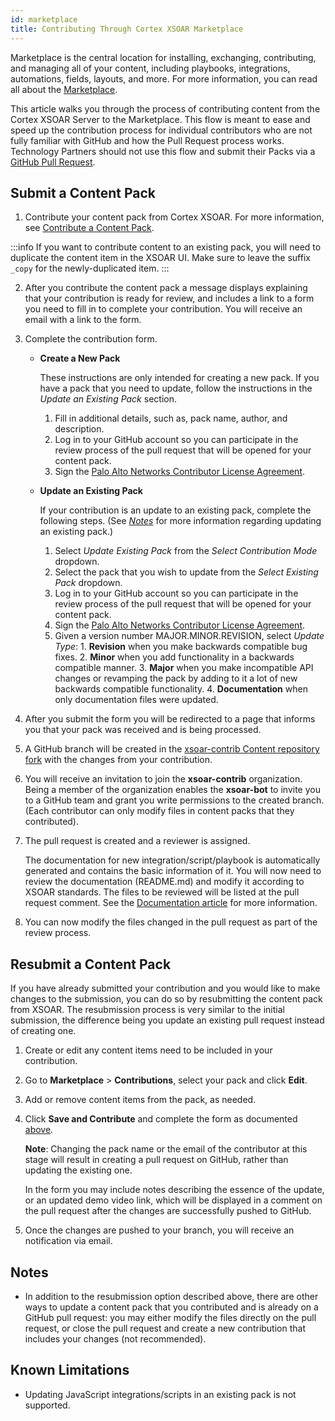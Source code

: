 ```yaml
---
id: marketplace
title: Contributing Through Cortex XSOAR Marketplace
---
```


Marketplace is the central location for installing, exchanging, contributing, and managing all of your content, including playbooks, integrations, automations, fields, layouts, and more. For more information, you can read all about the [Marketplace](https://docs-cortex.paloaltonetworks.com/r/Cortex-XSOAR/6.11/Cortex-XSOAR-Administrator-Guide/Marketplace-Overview).

This article walks you through the process of contributing content from the Cortex XSOAR Server to the Marketplace. This flow is meant to ease and speed up the contribution process for individual contributors who are not fully familiar with GitHub and how the Pull Request process works. Technology Partners should not use this flow and submit their Packs via a [GitHub Pull Request](checklist#pull-request-checklist).  

## Submit a Content Pack

1. Contribute your content pack from Cortex XSOAR. For more information, see [Contribute a Content Pack](https://docs-cortex.paloaltonetworks.com/r/Cortex-XSOAR/6.11/Cortex-XSOAR-Administrator-Guide/Content-Pack-Contributions).

:::info
If you want to contribute content to an existing pack, you will need to duplicate the content item in the XSOAR UI. Make sure to leave the suffix `_copy` for the newly-duplicated item.
:::

2. After you contribute the content pack a message displays explaining that your contribution is ready for review, and includes a link to a form you need to fill in to complete your contribution. You will receive an email with a link to the form.

3. Complete the contribution form. 

   * **Create a New Pack**  

       These instructions are only intended for creating a new pack. If you have a pack that you need to update, follow the instructions in the _Update an Existing Pack_ section.

       1. Fill in additional details, such as, pack name, author, and description.
       2. Log in to your GitHub account so you can participate in the review process of the pull request that will be opened for your content pack.
       3. Sign the [Palo Alto Networks Contributor License Agreement](https://github.com/demisto/content/blob/master/docs/cla.pdf).

   * **Update an Existing Pack**

       If your contribution is an update to an existing pack, complete the following steps. (See _[Notes](#notes)_ for more information regarding updating an existing pack.) 

       1. Select _Update Existing Pack_ from the _Select Contribution Mode_ dropdown.
       2. Select the pack that you wish to update from the _Select Existing Pack_ dropdown.
       3. Log in to your GitHub account so you can participate in the review process of the pull request that will be opened for your content pack.
       4. Sign the [Palo Alto Networks Contributor License Agreement](https://github.com/demisto/content/blob/master/docs/cla.pdf).
       5. Given a version number MAJOR.MINOR.REVISION, select _Update Type_:
              1. **Revision** when you make backwards compatible bug fixes.
              2. **Minor** when you add functionality in a backwards compatible manner.
              3. **Major** when you make incompatible API changes or revamping the pack by adding to it a lot of new backwards compatible functionality.
              4. **Documentation** when only documentation files were updated.

4. After you submit the form you will be redirected to a page that informs you that your pack was received and is being processed.  

5. A GitHub branch will be created in the [xsoar-contrib Content repository fork](https://github.com/xsoar-contrib/content) with the changes from your contribution.

6. You will receive an invitation to join the **xsoar-contrib** organization. Being a member of the organization enables the **xsoar-bot** to invite you to a GitHub team and grant you write permissions to the created branch.
(Each contributor can only modify files in content packs that they contributed).

7. The pull request is created and a reviewer is assigned.

    The documentation for new integration/script/playbook is automatically generated and contains the basic information of it.
    You will now need to review the documentation (README.md) and modify it according to XSOAR standards.
    The files to be reviewed will be listed at the pull request comment.
    See the [Documentation article](https://xsoar.pan.dev/docs/documentation/readme_file) for more information.

8. You can now modify the files changed in the pull request as part of the review process.


## Resubmit a Content Pack

If you have already submitted your contribution and you would like to make changes to the submission, you can do so by resubmitting the content pack from XSOAR. The resubmission process is very similar to the initial submission, the difference being you update an existing pull request instead of creating one.

1. Create or edit any content items need to be included in your contribution.

2. Go to **Marketplace** > **Contributions**, select your pack and click **Edit**.

3. Add or remove content items from the pack, as needed.

4. Click **Save and Contribute** and complete the form as documented [above](#submit-a-content-pack).
 
   **Note**: Changing the pack name or the email of the contributor at this stage will result in creating a pull request on GitHub, rather than updating the existing one.
   
   In the form you may include notes describing the essence of the update, or an updated demo video link, which will be displayed in a comment on the pull request after the changes are successfully pushed to GitHub.

5. Once the changes are pushed to your branch, you will receive an notification via email.


## Notes

* In addition to the resubmission option described above, there are other ways to update a content pack that you contributed and is already on a GitHub pull request: you may either modify the files directly on the pull request, or close the pull request and create a new contribution that includes your changes (not recommended).

## Known Limitations

* Updating JavaScript integrations/scripts in an existing pack is not supported.
